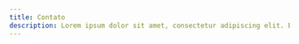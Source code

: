 ```yaml
---
title: Contato
description: Lorem ipsum dolor sit amet, consectetur adipiscing elit. Etiam eu turpis molestie, dictum est.
---
```

